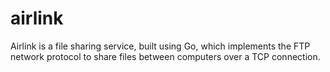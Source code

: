 # airlink
Airlink is a file sharing service, built using Go, which implements the FTP network protocol to share files between computers over a TCP connection.
